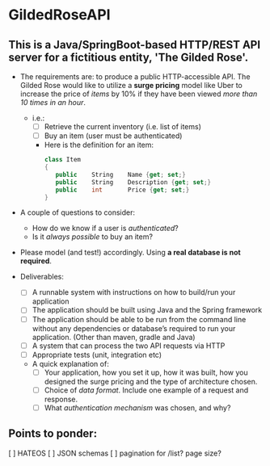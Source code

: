 # GildedRoseAPI

## This is a Java/SpringBoot-based HTTP/REST API server for a fictitious entity, 'The Gilded Rose'.

* The requirements are: to produce a public HTTP-accessible API. The Gilded Rose would like to utilize a **surge pricing** model like Uber to increase the price of *items* by 10% if they have been viewed *more than 10 times in an hour*.
   * i.e.:
     * [ ] Retrieve the current inventory (i.e. list of items)
     * [ ] Buy an item (user must be authenticated) 
     * Here is the definition for an item:
         ```C#
         class Item 
         { 
            public    String    Name {get; set;} 
            public    String    Description {get; set;} 
            public    int       Price {get; set;} 
         }
         ```

* A couple of questions to consider: 
  * How do we know if a user is *authenticated*? 
  * Is it *always possible* to buy an item? 

* Please model (and test!) accordingly. Using **a real database is not required**. 
* Deliverables:
  * [ ] A runnable system with instructions on how to build/run your application
  * [ ] The application should be built using Java and the Spring framework
  * [ ] The application should be able to be run from the command line without any dependencies or database’s required to run your application.  (Other than maven, gradle and Java)
  * [ ] A system that can process the two API requests via HTTP 
  * [ ] Appropriate tests (unit, integration etc) 
  * A quick explanation of: 
     * [ ] Your application, how you set it up, how it was built, how you designed the surge pricing and the type of architecture chosen.
     * [ ] Choice of *data format*. Include one example of a request and response. 
     * [ ] What *authentication mechanism* was chosen, and why?

## Points to ponder:
[ ] HATEOS
[ ] JSON schemas
[ ] pagination for /list? page size?
